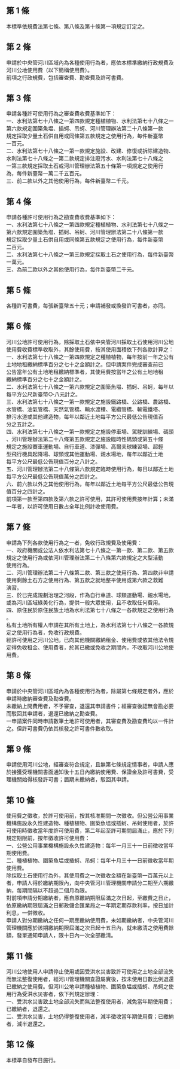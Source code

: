 第 1 條
-------
本標準依規費法第七條、第八條及第十條第一項規定訂定之。

第 2 條
-------
申請於中央管河川區域內為各種使用行為者，應依本標準繳納行政規費及  
河川公地使用費（以下簡稱使用費）。  
前項之行政規費，包括審查費、勘查費及許可書費。

第 3 條
-------
申請各種許可使用行為之審查費收費基準如下：  
一、水利法第七十八條之一第四款規定種植植物、水利法第七十八條之一  
    第六款規定圍築魚塭、插蚵、吊蚵、河川管理辦法第二十八條第一款  
    規定採取少量土石供自用或同條第五款規定之使用行為，每件新臺幣  
    一百元。  
二、水利法第七十八條之一第一款規定施設、改建、修復或拆除建造物、  
    水利法第七十八條之一第二款規定排注廢污水、水利法第七十八條之  
    一第三款規定採取土石或河川管理辦法第五十條第一項規定之使用行  
    為，每件新臺幣一萬二千五百元。  
三、前二款以外之其他使用行為，每件新臺幣二千元。

第 4 條
-------
申請各種許可使用行為之勘查費收費基準如下：  
一、水利法第七十八條之一第四款規定種植植物、水利法第七十八條之一  
    第六款規定圍築魚塭、插蚵、吊蚵、河川管理辦法第二十八條第一款  
    規定採取少量土石供自用或同條第五款規定之使用行為，每件新臺幣  
    二百元。  
二、水利法第七十八條之一第三款規定採取土石之使用行為，每件新臺幣  
    一萬元。  
三、為前二款以外之其他使用行為，每件新臺幣二千元。

第 5 條
-------
各種許可書費，每張新臺幣五十元；申請補發或換發許可書者，亦同。

第 6 條
-------
河川公地許可使用行為，除採取土石依中央管河川採取土石使用河川公地  
使用費收費標準收取外，其餘使用費，按其使用面積依下列各款計算之：  
一、水利法第七十八條之一第四款規定之種植植物，每年按前一年之公有  
    土地地租繳納標準百分之七十之金額計之。但申請案件完成審查前已  
    公告當年公有土地地租繳納標準者，其使用費按當年之公有土地地租  
    繳納標準百分之七十之金額計之。  
二、水利法第七十八條之一第六款規定之圍築魚塭、插蚵、吊蚵，每年以  
    每平方公尺新臺幣○‧八元計之。  
三、水利法第七十八條之一第一款規定之施設鐵路橋、公路橋、農路橋、  
    水管橋、油氣管橋、天然氣管橋、輸水渡槽、電纜管橋、輸電鐵塔、  
    排污水道或其他建造物，每年以鄰近土地每平方公尺最低公告現值百  
    分之五計之。  
四、水利法第七十八條之一第一款規定之施設停車場、駕駛訓練場、碼頭  
    、河川管理辦法第二十八條第五款規定之施設臨時性碼頭或第五十條  
    規定之施設賽車運動場、自行車道、漆彈場、高爾夫球練習場、超輕  
    型飛行機具起降場、球類或其他運動場、親水場地，每年以鄰近土地  
    每平方公尺最低公告現值百分之八計之。  
五、河川管理辦法第二十八條第六款規定臨時使用行為，每日以鄰近土地  
    每平方公尺最低公告現值萬分之四計之。  
六、前六款以外之其他使用行為，每年以鄰近土地每平方公尺最低公告現  
    值百分之四計之。  
前項第一款至第四款及第六款之許可使用，其許可使用費按年計算；未滿  
一年者，以許可使用日數占全年比例計收使用費。

第 7 條
-------
申請為下列各款使用行為之一者，免收行政規費及使用費：  
一、政府機關或公法人依水利法第七十八條之一第一款、第二款、第五款  
    規定之使用行為或依河川管理辦法第二十八條第六款規定之大型活動  
    使用行為。  
二、河川管理辦法第二十八條第二款、第三款之使用行為、第四款非申請  
    使用剩餘土石方之使用行為、第五款之就地整平使用或第六款之救難  
    演習。  
三、於已完成規劃治理之河段，作為自行車道、球類運動場、親水場地，  
    或為河川區域綠美化行為，提供一般大眾使用，且不收取任何費用。  
四、原住民於原住民族土地為水利法第七十八條之一各款規定之使用行為  
    。  
私有土地所有權人申請在其所有土地上，為水利法第七十八條之一各款規  
定之使用行為者，免收行政規費。  
經許可使用之河川公地，已向其他機關繳納租金、使用費或依其他法令規  
定得免收租金、使用費者，於其已繳或免收之期間內，不收取河川公地使  
用費。

第 8 條
-------
申請於中央管河川區域內為各種使用行為者，除屬第七條規定者外，應於  
申請時繳納審查費及勘查費。  
未繳納上開費用者，不予審查，退還其申請書件；經審查後認無會勘必要  
而駁回其申請者，退還已繳納之勘查費。  
一申請案件同時申請數筆土地許可使用者，其審查費及勘查費均以一件計  
之。但許可書費仍依其核發之許可書件數收取。

第 9 條
-------
申請使用河川公地，經審查符合規定，且無第七條規定情事者，申請人應  
於接獲受理機關書面通知後十五日內繳納使用費、保證金及許可書費，受  
理機關始得核發許可書；屆期未繳納者，駁回其申請。

第 10 條
--------
使用費之徵收，於許可使用前，按其核准期間一次徵收。但公營公用事業  
機構施設永久性建造物、種植植物、圍築魚塭或插蚵、吊蚵使用者，於許  
可使用時徵收當年度許可使用費，第二年起至許可期間屆滿止，應於下列  
規定期限前，按年徵收許可使用費：  
一、公營公用事業機構施設永久性建造物：每年一月三十一日前徵收當年  
    期使用費。  
二、種植植物、圍築魚塭或插蚵、吊蚵：每年十月三十一日前徵收當年期  
    使用費。  
除採取土石使用行為外，其使用費之一次徵收金額在新臺幣一百萬元以上  
者，申請人得於繳納期限內，向中央管河川管理機關申請分二期至六期繳  
納，每期間隔以不超過二個月為限。  
對前項申請分期繳納者，應自原繳納期限屆滿之次日起，至繳費之日止，  
依原繳納期限屆滿之日郵政儲金匯業局之一年期定期存款利率，按日加計  
利息，一併徵收。  
申請人對分期繳納之任何一期應繳納使用費，未如期繳納者，中央管河川  
管理機關應於該期繳納期限屆滿之次日起十五日內，就未繳清之使用費餘  
額，發單通知申請人，限十日內一次全部繳清。

第 11 條
--------
河川公地使用人申請停止使用或因受洪水災害致許可使用之土地全部流失  
而無法整復使用者，經河川管理機關查證屬實後，按未使用日數比例退還  
已繳納之使用費。但河川公地申請種植植物、圍築魚塭或插蚵、吊蚵之使  
用行為受洪水災害者，依下列規定辦理：  
一、受洪水災害致土地全部流失而無法整復使用者，減免當年期使用費；  
    已繳納者，退還之。  
二、受洪水災害，土地仍得整復使用者，減半徵收當年期使用費；已繳納  
    者，減半退還之。

第 12 條
--------
本標準自發布日施行。

